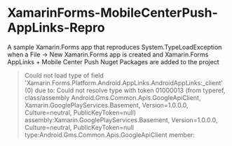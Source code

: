 # XamarinForms-MobileCenterPush-AppLinks-Repro
A sample Xamarin.Forms app that reproduces System.TypeLoadException when a File -> New Xamarin.Forms app is created and Xamarin.Forms AppLinks + Mobile Center Push Nuget Packages are added to the project


>Could not load type of field 'Xamarin.Forms.Platform.Android.AppLinks.AndroidAppLinks:_client' (0) due to: Could not resolve type with token 01000013 (from typeref, class/assembly Android.Gms.Common.Apis.GoogleApiClient, Xamarin.GooglePlayServices.Basement, Version=1.0.0.0, Culture=neutral, PublicKeyToken=null) assembly:Xamarin.GooglePlayServices.Basement, Version=1.0.0.0, Culture=neutral, PublicKeyToken=null type:Android.Gms.Common.Apis.GoogleApiClient member:<none>

